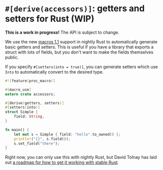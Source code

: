 # `#[derive(accessors)]`: getters and setters for Rust (WIP)

**This is a work in progress!** The API is subject to change.

We use the new [macros 1.1][] support in nightly Rust to automatically
generate basic getters and setters.  This is useful if you have a library
that exports a struct with lots of fields, but you don't want to make the
fields themselves public.

If you specify `#[setters(into = true)]`, you can generate setters which
use `Into` to automatically convert to the desired type.

```rust
#![feature(proc_macro)]

#[macro_use]
extern crate accessors;

#[derive(getters, setters)]
#[setters(into)]
struct Simple {
    field: String,
}

fn main() {
    let mut s = Simple { field: "hello".to_owned() };
    println!("{}", s.field());
    s.set_field("there");
}
```

Right now, you can only use this with nightly Rust, but David Tolnay has
laid out [a roadmap for how to get it working with stable Rust][stable].

[macros 1.1]: https://users.rust-lang.org/t/macros-and-syntax-extensions-and-compiler-plugins-where-are-we-at/7600
[stable]: https://github.com/dtolnay/syn/issues/38

